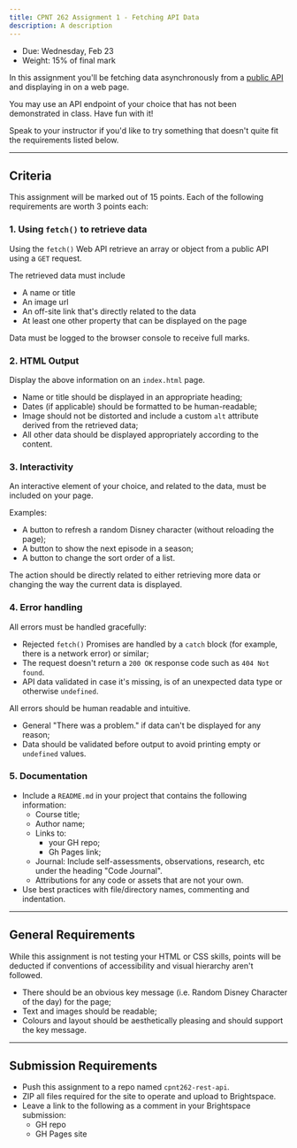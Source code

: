 ```yaml
---
title: CPNT 262 Assignment 1 - Fetching API Data
description: A description
---
```

- Due: Wednesday, Feb 23
- Weight: 15% of final mark

In this assignment you'll be fetching data asynchronously from a [public API](https://github.com/public-apis/public-apis) and displaying in on a web page.

You may use an API endpoint of your choice that has not been demonstrated in class. Have fun with it! 

Speak to your instructor if you'd like to try something that doesn't quite fit the requirements listed below.

---

## Criteria
This assignment will be marked out of 15 points. Each of the following requirements are worth 3 points each:

### 1. Using `fetch()` to retrieve data
Using the `fetch()` Web API retrieve an array or object from a public API using a `GET` request.

The retrieved data must include
- A name or title
- An image url
- An off-site link that's directly related to the data
- At least one other property that can be displayed on the page

Data must be logged to the browser console to receive full marks. 

### 2. HTML Output
Display the above information on an `index.html` page.
- Name or title should be displayed in an appropriate heading;
- Dates (if applicable) should be formatted to be human-readable;
- Image should not be distorted and include a custom `alt` attribute derived from the retrieved data;
- All other data should be displayed appropriately according to the content.

### 3. Interactivity
An interactive element of your choice, and related to the data, must be included on your page. 

Examples:
- A button to refresh a random Disney character (without reloading the page);
- A button to show the next episode in a season;
- A button to change the sort order of a list.

The action should be directly related to either retrieving more data or changing the way the current data is displayed.

### 4. Error handling
All errors must be handled gracefully:
- Rejected `fetch()` Promises are handled by a `catch` block (for example, there is a network error) or similar;
- The request doesn't return a `200 OK` response code such as `404 Not found`.
- API data validated in case it's missing, is of an unexpected data type or otherwise `undefined`.

All errors should be human readable and intuitive. 
- General "There was a problem." if data can't be displayed for any reason;
- Data should be validated before output to avoid printing empty or `undefined` values.

### 5. Documentation
- Include a `README.md` in your project that contains the following information:
  - Course title;
  - Author name;
  - Links to:
    - your GH repo;
    - Gh Pages link;
  - Journal: Include self-assessments, observations, research, etc under the heading "Code Journal". 
  - Attributions for any code or assets that are not your own.
- Use best practices with file/directory names, commenting and indentation.

---

## General Requirements
While this assignment is not testing your HTML or CSS skills, points will be deducted if conventions of accessibility and visual hierarchy aren't followed.
- There should be an obvious key message (i.e. Random Disney Character of the day) for the page;
- Text and images should be readable;
- Colours and layout should be aesthetically pleasing and should support the key message.

---

## Submission Requirements
- Push this assignment to a repo named `cpnt262-rest-api`.
- ZIP all files required for the site to operate and upload to Brightspace. 
- Leave a link to the following as a comment in your Brightspace submission:
  - GH repo
  - GH Pages site
